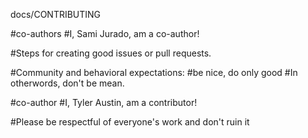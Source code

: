 docs/CONTRIBUTING

#co-authors
    #I, Sami Jurado, am a co-author!

#Steps for creating good issues or pull requests.

#Community and behavioral expectations:
  #be nice, do only good
  #In otherwords, don't be mean.

#co-author
    #I, Tyler Austin, am a contributor!
    
#Please be respectful of everyone's work and don't ruin it
